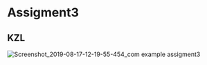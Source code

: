 # Assigment3
## KZL
![Screenshot_2019-08-17-12-19-55-454_com example assigment3](https://user-images.githubusercontent.com/53393839/63207367-a08d3600-c0ea-11e9-85c6-d883a80e9e8c.png)
